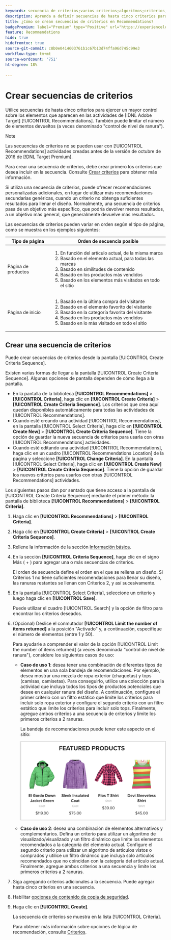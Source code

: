 ```yaml
---
keywords: secuencia de criterios;varios criterios;algoritmos;criterios;criterios de recomendaciones;secuencia;número límite de elementos devueltos;control de nivel de ranura;ranura
description: Aprenda a definir secuencias de hasta cinco criterios para ejercer un mayor control sobre los elementos que aparecen en las actividades de Recommendations.
title: ¿Cómo se crean secuencias de criterios en Recommendations?
badgePremium: label="Premium" type="Positive" url="https://experienceleague.adobe.com/docs/target/using/introduction/intro.html?lang=en#premium newtab=true" tooltip="Consulte qué se incluye en Target Premium."
feature: Recommendations
hide: true
hidefromtoc: true
source-git-commit: c8b0e0414603761b1c67b13d74ffa96d745c99e3
workflow-type: tm+mt
source-wordcount: '751'
ht-degree: 18%

---
```


# Crear secuencias de criterios

Utilice secuencias de hasta cinco criterios para ejercer un mayor control sobre los elementos que aparecen en las actividades de [!DNL Adobe Target] [!UICONTROL Recommendations]. También puede limitar el número de elementos devueltos (a veces denominado &quot;control de nivel de ranura&quot;).

>[!NOTE]
>
>Las secuencias de criterios no se pueden usar con [!UICONTROL Recommendations] actividades creadas antes de la versión de octubre de 2016 de [!DNL Target Premium].

Para crear una secuencia de criterios, debe crear primero los criterios que desea incluir en la secuencia. Consulte [Crear criterios](/help/main/c-recommendations/c-algorithms/create-new-algorithm.md) para obtener más información.

Si utiliza una secuencia de criterios, puede ofrecer recomendaciones personalizadas adicionales, en lugar de utilizar más recomendaciones secundarias genéricas, cuando un criterio no obtenga suficientes resultados para llenar el diseño. Normalmente, una secuencia de criterios pasa de un objetivo más específico, que podría devolver menos resultados, a un objetivo más general, que generalmente devuelve más resultados.

Las secuencias de criterios pueden variar en orden según el tipo de página, como se muestra en los ejemplos siguientes:

| Tipo de página | Orden de secuencia posible |
| --- | --- |
| Página de productos | <ol><li>En función del artículo actual, de la misma marca</li><li>Basado en el elemento actual, para todas las marcas</li><li>Basado en similitudes de contenido</li><li>Basado en los productos más vendidos</li><li>Basado en los elementos más visitados en todo el sitio</li></ol> |
| Página de inicio | <ol><li>Basado en la última compra del visitante </li><li>Basado en el elemento favorito del visitante</li><li>Basado en la categoría favorita del visitante</li><li>Basado en los productos más vendidos</li><li>Basado en lo más visitado en todo el sitio</li></ol> |

## Crear una secuencia de criterios

Puede crear secuencias de criterios desde la pantalla [!UICONTROL Create Criteria Sequence].

Existen varias formas de llegar a la pantalla [!UICONTROL Create Criteria Sequence]. Algunas opciones de pantalla dependen de cómo llega a la pantalla.

* En la pantalla de la biblioteca **[!UICONTROL Recommendations]** > **[!UICONTROL Criteria]**, haga clic en **[!UICONTROL Create Criteria]** > **[!UICONTROL Create Criteria Sequence]**. Los criterios que crea aquí quedan disponibles automáticamente para todas las actividades de [!UICONTROL Recommendations].
* Cuando esté creando una actividad [!UICONTROL Recommendations], en la pantalla [!UICONTROL Select Criteria], haga clic en **[!UICONTROL Create New]** > **[!UICONTROL Create Criteria Sequence]**. Tiene la opción de guardar la nueva secuencia de criterios para usarla con otras [!UICONTROL Recommendations] actividades.
* Cuando esté editando una actividad [!UICONTROL Recommendations], haga clic en un cuadro [!UICONTROL Recommendations Location] de la página y seleccione **[!UICONTROL Change Criteria]**. En la pantalla [!UICONTROL Select Criteria], haga clic en **[!UICONTROL Create New]** > **[!UICONTROL Create Criteria Sequence]**. Tiene la opción de guardar los nuevos criterios para usarlos con otras [!UICONTROL Recommendations] actividades.

Los siguientes pasos dan por sentado que tiene acceso a la pantalla de [!UICONTROL Create Criteria Sequence] mediante el primer método: la pantalla de biblioteca **[!UICONTROL Recommendations]** > **[!UICONTROL Criteria]**.

1. Haga clic en **[!UICONTROL Recommendations]** > **[!UICONTROL Criteria]**.

1. Haga clic en **[!UICONTROL Create Criteria]** > **[!UICONTROL Create Criteria Sequence]**.

1. Rellene la información de la sección [Información básica](/help/main/c-recommendations/c-algorithms/create-new-algorithm.md#info).

1. En la sección **[!UICONTROL Criteria Sequence]**, haga clic en el signo Más ( + ) para agregar una o más secuencias de criterios.

   El orden de secuencia define el orden en el que se rellena un diseño. Si Criterios 1 no tiene suficientes recomendaciones para llenar su diseño, las ranuras restantes se llenan con Criterios 2, y así sucesivamente.

1. En la pantalla [!UICONTROL Select Criteria], seleccione un criterio y luego haga clic en **[!UICONTROL Save]**.

   Puede utilizar el cuadro [!UICONTROL Search] y la opción de filtro para encontrar los criterios deseados.

1. (Opcional) Deslice el conmutador **[!UICONTROL Limit the number of items returned]** a la posición &quot;Activado&quot; y, a continuación, especifique el número de elementos (entre 1 y 50).

   Para ayudarle a comprender el valor de la opción [!UICONTROL Limit the number of items returned] (a veces denominada &quot;control de nivel de ranura&quot;), considere los siguientes casos de uso:

   * **Caso de uso 1**: desea tener una combinación de diferentes tipos de elementos en una sola bandeja de recomendaciones. Por ejemplo, desea mostrar una mezcla de ropa exterior (chaquetas) y tops (camisas, camisetas). Para conseguirlo, utilice una colección para la actividad que incluya todos los tipos de productos potenciales que desee en cualquier ranura del diseño. A continuación, configure el primer criterio con un filtro estático que limite los criterios para incluir solo ropa exterior y configure el segundo criterio con un filtro estático que limite los criterios para incluir solo tops. Finalmente, agregue ambos criterios a una secuencia de criterios y limite los primeros criterios a 2 ranuras.

     La bandeja de recomendaciones puede tener este aspecto en el sitio:

     ![Bandeja de recomendaciones de productos destacados](/help/main/c-recommendations/c-algorithms/assets/featured-products.png)

   * **Caso de uso 2**: desea una combinación de elementos alternativos y complementarios. Defina un criterio para utilizar un algoritmo de visualizado/visualizado y un filtro dinámico que limite los elementos recomendados a la categoría del elemento actual. Configure el segundo criterio para utilizar un algoritmo de artículos vistos o comprados y utilice un filtro dinámico que incluya solo artículos recomendados que no coincidan con la categoría del artículo actual. Finalmente, agregue ambos criterios a una secuencia y limite los primeros criterios a 2 ranuras.

1. Siga agregando criterios adicionales a la secuencia. Puede agregar hasta cinco criterios en una secuencia.

1. Habilitar [opciones de contenido de copia de seguridad](/help/main/c-recommendations/c-algorithms/create-new-algorithm.md#content).

1. Haga clic en **[!UICONTROL Create]**.

   La secuencia de criterios se muestra en la lista [!UICONTROL Criteria].

   Para obtener más información sobre opciones de lógica de recomendación, consulte [Criterios](/help/main/c-recommendations/c-algorithms/algorithms.md).